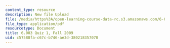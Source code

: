 ```yaml
---
content_type: resource
description: New file Upload
file: /media/https%3A/open-learning-course-data-rc.s3.amazonaws.com/6-003-signals-and-systems-fall-2011/c57588fac67cb746ae3d380218357070_MIT6_003F11_F09q1.pdf
file_type: application/pdf
resourcetype: Document
title: 6.003 Quiz 1, Fall 2009
uid: c57588fa-c67c-b746-ae3d-380218357070
---
```

